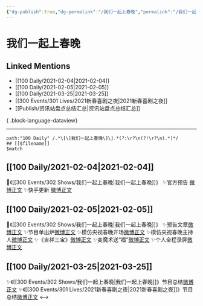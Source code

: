 ```yaml
---
{"dg-publish":true,"dg-permalink":"/我们一起上春晚","permalink":"/我们一起上春晚/","created":"2023-04-08T22:07:07.000+08:00","updated":"2023-08-24T19:09:56.582+08:00"}
---
```


# 我们一起上春晚

## Linked Mentions
- [[100 Daily/2021-02-04\|2021-02-04]]
- [[100 Daily/2021-02-05\|2021-02-05]]
- [[100 Daily/2021-03-25\|2021-03-25]]
- [[300 Events/301 Lives/2021新春喜剧之夜\|2021新春喜剧之夜]]
- [[Publish/资讯站盘点总结汇总\|资讯站盘点总结汇总]]

{ .block-language-dataview}

---

```expander
path:"100 Daily" /.*\[\[我们一起上春晚\]\].*(?:\r?\n(?!\r?\n).*)*/
## [[$filename]]
$match
```
## [[100 Daily/2021-02-04\|2021-02-04]]
🌟《[[300 Events/302 Shows/我们一起上春晚\|我们一起上春晚]]》
✨官方预告 [微博正文](https://m.weibo.cn/6466290670/4600934749963403)
✨快手更新 [微博正文](https://m.weibo.cn/6466290670/4600973135190376)
## [[100 Daily/2021-02-05\|2021-02-05]]
🌟《[[300 Events/302 Shows/我们一起上春晚\|我们一起上春晚]]》
✨预告文章[微博正文](https://m.weibo.cn/6466290670/4601188357507852)
✨节目单出炉[微博正文](https://m.weibo.cn/6466290670/4601308852782899)
✨模仿央视春晚开场[微博正文](https://m.weibo.cn/6466290670/4601339374208750)
✨模仿央视春晚主持人[微博正文](https://m.weibo.cn/6466290670/4601340279403460)
✨《吉祥三宝》[微博正文](https://m.weibo.cn/6466290670/4601341098341094)
✨变魔术送“福”[微博正文](https://m.weibo.cn/6466290670/4601342301324482)
✨个人全程录屏[微博正文](https://m.weibo.cn/6466290670/4601346303732325)
## [[100 Daily/2021-03-25\|2021-03-25]]
✨《[[300 Events/302 Shows/我们一起上春晚\|我们一起上春晚]]》节目总结[微博正文](https://m.weibo.cn/6466290670/4618742149156486)
✨《[[300 Events/301 Lives/2021新春喜剧之夜\|2021新春喜剧之夜]]》节目总结[微博正文](https://m.weibo.cn/6466290670/4618755743685229)
<-->